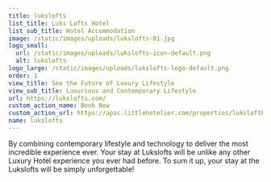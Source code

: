 ```yaml
---
title: lukslofts
list_title: Luks Lofts Hotel
list_sub_title: Hotel Accommodation
image: /static/images/uploads/lukslofts-01.jpg
logo_small:
  url: /static/images/uploads/lukslofts-icon-default.png
  alt: lukslofts
logo_large: /static/images/uploads/lukslofts-logo-default.png
order: 1
view_title: See the Future of Luxury Lifestyle
view_sub_title: Luxurious and Contemporary Lifestyle
url: https://lukslofts.com/
custom_action_name: Book Now
custom_action_url: https://apac.littlehotelier.com/properties/lukslofthoteldirect
name: lukslofts
---
```

By combining contemporary lifestyle and technology to deliver the most incredible experience ever. Your stay at Lukslofts will be unlike any other Luxury Hotel experience you ever had before. To sum it up, your stay at the Lukslofts will be simply unforgettable!
